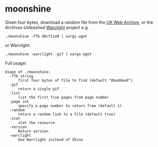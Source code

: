 # moonshine

Given four bytes, download a random file from the [UK Web Archive](https://www.webarchive.org.uk/shine), or the *Archives Unleashed* [Warclight](http://warclight.archivesunleashed.org) project e.g.

```./moonshine -ffb d0cf11e0 | xargs wget```

or Warclight:

```./moonshine -warclight -gif | xargs wget```

Full usage:
```
Usage of ./moonshine:
  -ffb string
      first four bytes of file to find (default "0baddeed")
  -gif
      return a single gif
  -list
      list the first five pages from page number
  -page int
      specify a page number to return from (default 1)
  -random
      return a random link to a file (default true)
  -stat
      stat the resource
  -version
      Return version
  -warclight
      Use Warclight instead of Shine
```
